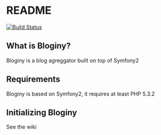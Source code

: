 README
======

[![Build Status](https://secure.travis-ci.org/youknowriad/bloginy.png?branch=master)](http://travis-ci.org/youknowriad/bloginy)

What is Bloginy?
----------------

Bloginy is a blog agreggator built on top of Symfony2


Requirements
------------

Bloginy is based on Symfony2, it requires at least PHP 5.3.2


Initializing Bloginy
--------------------

See the wiki
